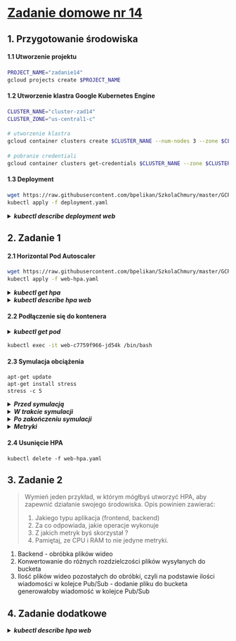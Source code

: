 # [Zadanie domowe nr 14](https://szkolachmury.pl/google-cloud-platform-droga-architekta/tydzien-14-kontenery-w-gcp/zadanie-domowe-nr-14/)

## 1. Przygotowanie środowiska

#### 1.1 Utworzenie projektu
```bash
PROJECT_NAME="zadanie14"
gcloud projects create $PROJECT_NAME
```

#### 1.2 Utworzenie klastra Google Kubernetes Engine
```bash
CLUSTER_NANE="cluster-zad14"
CLUSTER_ZONE="us-central1-c"

# utworzenie klastra
gcloud container clusters create $CLUSTER_NANE --num-nodes 3 --zone $CLUSTER_ZONE --machine-type "n1-standard-1"

# pobranie credentiali
gcloud container clusters get-credentials $CLUSTER_NANE --zone $CLUSTER_ZONE --project $PROJECT_NAME
```

#### 1.3 Deployment
```bash
wget https://raw.githubusercontent.com/bpelikan/SzkolaChmury/master/GCP/Architecture/Zadanie14/code/deployment.yaml
kubectl apply -f deployment.yaml
```

<details>
  <summary><b><i>kubectl describe deployment web</i></b></summary>

```bash
bartosz@cloudshell:~/zad14 (zadanie14)$ kubectl describe deployment web
Name:                   web
Namespace:              default
CreationTimestamp:      Wed, 10 Jun 2020 22:06:07 +0200
Labels:                 <none>
Annotations:            deployment.kubernetes.io/revision: 1
Selector:               app=nginx
Replicas:               1 desired | 1 updated | 1 total | 0 available | 1 unavailable
StrategyType:           RollingUpdate
MinReadySeconds:        0
RollingUpdateStrategy:  25% max unavailable, 25% max surge
Pod Template:
  Labels:  app=nginx
  Containers:
   nginx:
    Image:      nginx:latest
    Port:       80/TCP
    Host Port:  0/TCP
    Limits:
      cpu:     300m
      memory:  500Mi
    Requests:
      cpu:        100m
      memory:     250Mi
    Environment:  <none>
    Mounts:       <none>
  Volumes:        <none>
Conditions:
  Type           Status  Reason
  ----           ------  ------
  Available      False   MinimumReplicasUnavailable
  Progressing    True    ReplicaSetUpdated
OldReplicaSets:  <none>
NewReplicaSet:   web-c7759f966 (1/1 replicas created)
Events:
  Type    Reason             Age   From                   Message
  ----    ------             ----  ----                   -------
  Normal  ScalingReplicaSet  5s    deployment-controller  Scaled up replica set web-c7759f966 to 1
```
</details>

## 2. Zadanie 1

#### 2.1 Horizontal Pod Autoscaler
```bash
wget https://raw.githubusercontent.com/bpelikan/SzkolaChmury/master/GCP/Architecture/Zadanie14/code/web-hpa.yaml
kubectl apply -f web-hpa.yaml
```

<details>
  <summary><b><i>kubectl get hpa</i></b></summary>

```bash
bartosz@cloudshell:~/zad14 (zadanie14)$ kubectl get hpa
NAME   REFERENCE        TARGETS         MINPODS   MAXPODS   REPLICAS   AGE
web    Deployment/web   <unknown>/80%   1         10        0          4s
```
</details>

<details>
  <summary><b><i>kubectl describe hpa web</i></b></summary>

```bash
bartosz@cloudshell:~/zad14 (zadanie14)$ kubectl describe hpa web
Name:                     web
Namespace:                default
Labels:                   <none>
Annotations:              autoscaling.alpha.kubernetes.io/conditions:
                            [{"type":"AbleToScale","status":"True","lastTransitionTime":"2020-06-10T20:08:06Z","reason":"ScaleDownStabilized","message":"recent recomm...
                          autoscaling.alpha.kubernetes.io/current-metrics:
                            [{"type":"Resource","resource":{"name":"cpu","currentAverageUtilization":0,"currentAverageValue":"0"}}]
CreationTimestamp:        Wed, 10 Jun 2020 22:08:01 +0200
Reference:                Deployment/web
Target CPU utilization:   80%
Current CPU utilization:  0%
Min replicas:             1
Max replicas:             10
Deployment pods:          1 current / 1 desired
Events:                   <none>
```
</details>

#### 2.2 Podłączenie się do kontenera

<details>
  <summary><b><i>kubectl get pod</i></b></summary>

```bash
bartosz@cloudshell:~/zad14 (zadanie14)$ kubectl get pod
NAME                  READY   STATUS    RESTARTS   AGE
web-c7759f966-jd54k   1/1     Running   0          2m29s
```
</details>

```bash
kubectl exec -it web-c7759f966-jd54k /bin/bash
```

#### 2.3 Symulacja obciążenia
```
apt-get update
apt-get install stress
stress -c 5
```

<details>
  <summary><b><i>Przed symulacją</i></b></summary>

```bash
bartosz@cloudshell:~ (zadanie14)$ kubectl get hpa
NAME   REFERENCE        TARGETS   MINPODS   MAXPODS   REPLICAS   AGE
web    Deployment/web   0%/80%    1         10        1          64s

bartosz@cloudshell:~ (zadanie14)$ kubectl get pod
NAME                  READY   STATUS    RESTARTS   AGE
web-c7759f966-jd54k   1/1     Running   0          3m9s
```
</details>

<details>
  <summary><b><i>W trakcie symulacji</i></b></summary>

```bash
bartosz@cloudshell:~ (zadanie14)$ kubectl get hpa -w
NAME   REFERENCE        TARGETS   MINPODS   MAXPODS   REPLICAS   AGE
web    Deployment/web   0%/80%    1         10        1          89s
web    Deployment/web   119%/80%   1         10        2          2m33s
web    Deployment/web   301%/80%   1         10        2          2m43s
web    Deployment/web   301%/80%   1         10        4          2m56s
web    Deployment/web   150%/80%   1         10        4          3m10s
web    Deployment/web   75%/80%   1         10        4          3m42s
```
</details>

<details>
  <summary><b><i>Po zakończeniu symulacji</i></b></summary>

```bash
bartosz@cloudshell:~ (zadanie14)$ kubectl get hpa -w
NAME   REFERENCE        TARGETS   MINPODS   MAXPODS   REPLICAS   AGE
web    Deployment/web   75%/80%   1         10        4          4m36s
web    Deployment/web   0%/80%    1         10        4          5m12s
web    Deployment/web   0%/80%    1         10        4          10m
web    Deployment/web   0%/80%    1         10        1          10m
web    Deployment/web   0%/80%    1         10        1          16m
```
</details>

<details>
  <summary><b><i>Metryki</i></b></summary>

![metryki](./img/20200610230606.jpg "metryki")
</details>

#### 2.4 Usunięcie HPA
```
kubectl delete -f web-hpa.yaml
```

## 3. Zadanie 2

> Wymień jeden przykład, w którym mógłbyś utworzyć HPA, aby zapewnić działanie swojego środowiska. Opis powinien zawierać:
> 1) Jakiego typu aplikacja (frontend, backend)
> 2) Za co odpowiada, jakie operacje wykonuje
> 3) Z jakich metryk byś skorzystał ?
> 4) Pamiętaj, ze CPU i RAM to nie jedyne metryki.

1) Backend - obróbka plików wideo
2) Konwertowanie do różnych rozdzielczości plików wysyłanych do bucketa 
3) Ilość plików wideo pozostałych do obróbki, czyli na podstawie ilości wiadomości w kolejce Pub/Sub - dodanie pliku do bucketa generowałoby wiadomość w kolejce Pub/Sub

## 4. Zadanie dodatkowe

<details>
  <summary><b><i>kubectl describe hpa web</i></b></summary>

```bash
bartosz@cloudshell:~/zad14 (zadanie14)$ kubectl describe hpa web
Name:                     web
Namespace:                default
Labels:                   <none>
Annotations:              autoscaling.alpha.kubernetes.io/conditions:
                            [{"type":"AbleToScale","status":"True","lastTransitionTime":"2020-06-10T20:25:35Z","reason":"ReadyForNewScale","message":"recommended size...
                          autoscaling.alpha.kubernetes.io/current-metrics:
                            [{"type":"Resource","resource":{"name":"cpu","currentAverageUtilization":0,"currentAverageValue":"0"}}]
CreationTimestamp:        Wed, 10 Jun 2020 22:25:20 +0200
Reference:                Deployment/web
Target CPU utilization:   80%
Current CPU utilization:  0%
Min replicas:             1
Max replicas:             10
Deployment pods:          1 current / 1 desired
Events:
  Type    Reason             Age    From                       Message
  ----    ------             ----   ----                       -------
  Normal  SuccessfulRescale  8m14s  horizontal-pod-autoscaler  New size: 4; reason: cpu resource utilization (percentage of request) above target
  Normal  SuccessfulRescale  114s   horizontal-pod-autoscaler  New size: 3; reason: All metrics below target
  Normal  SuccessfulRescale  84s    horizontal-pod-autoscaler  New size: 1; reason: All metrics below target
```
</details>